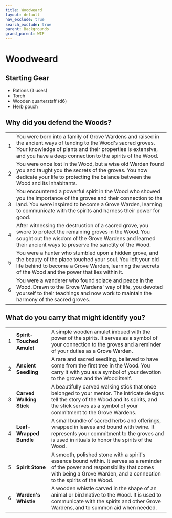 ```yaml
---
title: Woodweard
layout: default
nav_exclude: true
search_exclude: true
parent: Backgrounds
grand_parent: WIP
---
```



# Woodweard

## Starting Gear

- Rations (3 uses)
- Torch
- Wooden quarterstaff (d6)
- Herb pouch

## Why did you defend the Woods?

|      |                                                              |
| ---- | ------------------------------------------------------------ |
| 1    | You were born into a family of Grove Wardens and raised in the ancient ways of tending to the Wood's sacred groves. Your knowledge of plants and their properties is extensive, and you have a deep connection to the spirits of the Wood. |
| 2    | You were once lost in the Wood, but a wise old Warden found you and taught you the secrets of the groves. You now dedicate your life to protecting the balance between the Wood and its inhabitants. |
| 3    | You encountered a powerful spirit in the Wood who showed you the importance of the groves and their connection to the land. You were inspired to become a Grove Warden, learning to communicate with the spirits and harness their power for good. |
| 4    | After witnessing the destruction of a sacred grove, you swore to protect the remaining groves in the Wood. You sought out the wisdom of the Grove Wardens and learned their ancient ways to preserve the sanctity of the Wood. |
| 5    | You were a hunter who stumbled upon a hidden grove, and the beauty of the place touched your soul. You left your old life behind to become a Grove Warden, learning the secrets of the Wood and the power that lies within it. |
| 6    | You were a wanderer who found solace and peace in the Wood. Drawn to the Grove Wardens' way of life, you devoted yourself to their teachings and now work to maintain the harmony of the sacred groves. |

## What do you carry that might identify you?

|      |                           |                                                              |
| ---- | ------------------------- | ------------------------------------------------------------ |
| 1    | **Spirit-Touched Amulet** | A simple wooden amulet imbued with the power of the spirits. It serves as a symbol of your connection to the groves and a reminder of your duties as a Grove Warden. |
| 2    | **Ancient Seedling**      | A rare and sacred seedling, believed to have come from the first tree in the Wood. You carry it with you as a symbol of your devotion to the groves and the Wood itself. |
| 3    | **Carved Walking Stick**  | A beautifully carved walking stick that once belonged to your mentor. The intricate designs tell the story of the Wood and its spirits, and the stick serves as a symbol of your commitment to the Grove Wardens. |
| 4    | **Leaf-Wrapped Bundle**   | A small bundle of sacred herbs and offerings, wrapped in leaves and bound with twine. It represents your commitment to the groves and is used in rituals to honor the spirits of the Wood. |
| 5    | **Spirit Stone**          | A smooth, polished stone with a spirit's essence bound within. It serves as a reminder of the power and responsibility that comes with being a Grove Warden, and a connection to the spirits of the Wood. |
| 6    | **Warden's Whistle**      | A wooden whistle carved in the shape of an animal or bird native to the Wood. It is used to communicate with the spirits and other Grove Wardens, and to summon aid when needed. |
